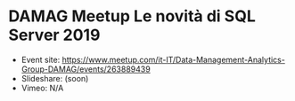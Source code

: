 # DAMAG Meetup Le novità di SQL Server 2019
* Event site: https://www.meetup.com/it-IT/Data-Management-Analytics-Group-DAMAG/events/263889439
* Slideshare: (soon)
* Vimeo: N/A
